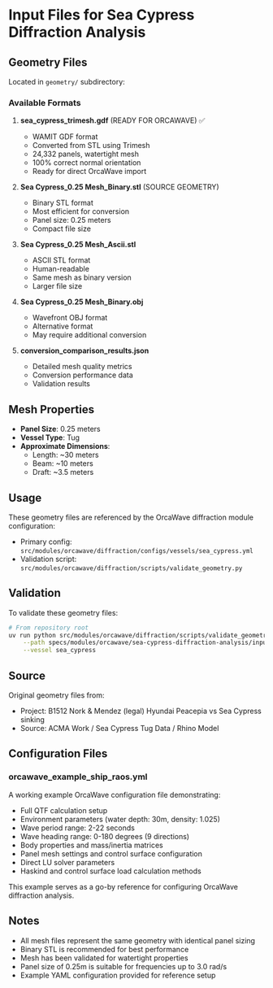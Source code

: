 # Input Files for Sea Cypress Diffraction Analysis

## Geometry Files

Located in `geometry/` subdirectory:

### Available Formats

1. **sea_cypress_trimesh.gdf** (READY FOR ORCAWAVE) ✅
   - WAMIT GDF format
   - Converted from STL using Trimesh
   - 24,332 panels, watertight mesh
   - 100% correct normal orientation
   - Ready for direct OrcaWave import

2. **Sea Cypress_0.25 Mesh_Binary.stl** (SOURCE GEOMETRY)
   - Binary STL format
   - Most efficient for conversion
   - Panel size: 0.25 meters
   - Compact file size

3. **Sea Cypress_0.25 Mesh_Ascii.stl**
   - ASCII STL format
   - Human-readable
   - Same mesh as binary version
   - Larger file size

4. **Sea Cypress_0.25 Mesh_Binary.obj**
   - Wavefront OBJ format
   - Alternative format
   - May require additional conversion

5. **conversion_comparison_results.json**
   - Detailed mesh quality metrics
   - Conversion performance data
   - Validation results

## Mesh Properties

- **Panel Size**: 0.25 meters
- **Vessel Type**: Tug
- **Approximate Dimensions**:
  - Length: ~30 meters
  - Beam: ~10 meters
  - Draft: ~3.5 meters

## Usage

These geometry files are referenced by the OrcaWave diffraction module configuration:
- Primary config: `src/modules/orcawave/diffraction/configs/vessels/sea_cypress.yml`
- Validation script: `src/modules/orcawave/diffraction/scripts/validate_geometry.py`

## Validation

To validate these geometry files:

```bash
# From repository root
uv run python src/modules/orcawave/diffraction/scripts/validate_geometry.py \
    --path specs/modules/orcawave/sea-cypress-diffraction-analysis/inputs/geometry \
    --vessel sea_cypress
```

## Source

Original geometry files from:
- Project: B1512 Nork & Mendez (legal) Hyundai Peacepia vs Sea Cypress sinking
- Source: ACMA Work / Sea Cypress Tug Data / Rhino Model

## Configuration Files

### orcawave_example_ship_raos.yml
A working example OrcaWave configuration file demonstrating:
- Full QTF calculation setup
- Environment parameters (water depth: 30m, density: 1.025)
- Wave period range: 2-22 seconds
- Wave heading range: 0-180 degrees (9 directions)
- Body properties and mass/inertia matrices
- Panel mesh settings and control surface configuration
- Direct LU solver parameters
- Haskind and control surface load calculation methods

This example serves as a go-by reference for configuring OrcaWave diffraction analysis.

## Notes

- All mesh files represent the same geometry with identical panel sizing
- Binary STL is recommended for best performance
- Mesh has been validated for watertight properties
- Panel size of 0.25m is suitable for frequencies up to 3.0 rad/s
- Example YAML configuration provided for reference setup